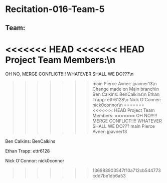 # Recitation-016-Team-5

## Team:

<<<<<<< HEAD
<<<<<<< HEAD
Project Team Members:\n
=======
OH NO, MERGE CONFLICT!!!! WHATEVER SHALL WE DO???\n
>>>>>>> main
Pierce Avner:  jpavner13\n
Change made on Main branch\n
Ben Calkins:   BenCalkins\n
Ethan Trapp:   ettr6128\n
Nick O'Conner: nick0connor\n
=======
<<<<<<< HEAD
Project Team Members:
=======
OH NO!!!!! MERGE CONFLICT!!!! WHATEVER SHALL WE DO???
>>>>>>> main
Pierce Avner:  jpavner13

Ben Calkins:   BenCalkins

Ethan Trapp:   ettr6128

Nick O'Connor: nick0connor
>>>>>>> 136988903547f10a712cb544773cdd7be1db6a53

